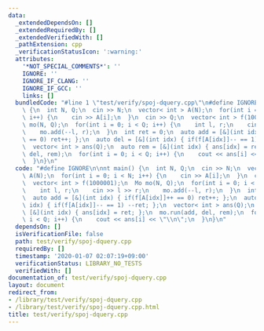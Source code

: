 ```yaml
---
data:
  _extendedDependsOn: []
  _extendedRequiredBy: []
  _extendedVerifiedWith: []
  _pathExtension: cpp
  _verificationStatusIcon: ':warning:'
  attributes:
    '*NOT_SPECIAL_COMMENTS*': ''
    IGNORE: ''
    IGNORE_IF_CLANG: ''
    IGNORE_IF_GCC: ''
    links: []
  bundledCode: "#line 1 \"test/verify/spoj-dquery.cpp\"\n#define IGNORE\n\nnt main()\
    \ {\n  int N, Q;\n  cin >> N;\n  vector< int > A(N);\n  for(int i = 0; i < N;\
    \ i++) {\n    cin >> A[i];\n  }\n  cin >> Q;\n  vector< int > f(1000001);\n  Mo\
    \ mo(N, Q);\n  for(int i = 0; i < Q; i++) {\n    int l, r;\n    cin >> l >> r;\n\
    \    mo.add(--l, r);\n  }\n  int ret = 0;\n  auto add = [&](int idx) { if(f[A[idx]]++\
    \ == 0) ret++; };\n  auto del = [&](int idx) { if(f[A[idx]]-- == 1) --ret; };\n\
    \  vector< int > ans(Q);\n  auto rem = [&](int idx) { ans[idx] = ret; };\n  mo.run(add,\
    \ del, rem);\n  for(int i = 0; i < Q; i++) {\n    cout << ans[i] << \"\\n\";\n\
    \  }\n}\n"
  code: "#define IGNORE\n\nnt main() {\n  int N, Q;\n  cin >> N;\n  vector< int >\
    \ A(N);\n  for(int i = 0; i < N; i++) {\n    cin >> A[i];\n  }\n  cin >> Q;\n\
    \  vector< int > f(1000001);\n  Mo mo(N, Q);\n  for(int i = 0; i < Q; i++) {\n\
    \    int l, r;\n    cin >> l >> r;\n    mo.add(--l, r);\n  }\n  int ret = 0;\n\
    \  auto add = [&](int idx) { if(f[A[idx]]++ == 0) ret++; };\n  auto del = [&](int\
    \ idx) { if(f[A[idx]]-- == 1) --ret; };\n  vector< int > ans(Q);\n  auto rem =\
    \ [&](int idx) { ans[idx] = ret; };\n  mo.run(add, del, rem);\n  for(int i = 0;\
    \ i < Q; i++) {\n    cout << ans[i] << \"\\n\";\n  }\n}\n"
  dependsOn: []
  isVerificationFile: false
  path: test/verify/spoj-dquery.cpp
  requiredBy: []
  timestamp: '2020-01-07 02:07:19+09:00'
  verificationStatus: LIBRARY_NO_TESTS
  verifiedWith: []
documentation_of: test/verify/spoj-dquery.cpp
layout: document
redirect_from:
- /library/test/verify/spoj-dquery.cpp
- /library/test/verify/spoj-dquery.cpp.html
title: test/verify/spoj-dquery.cpp
---
```

